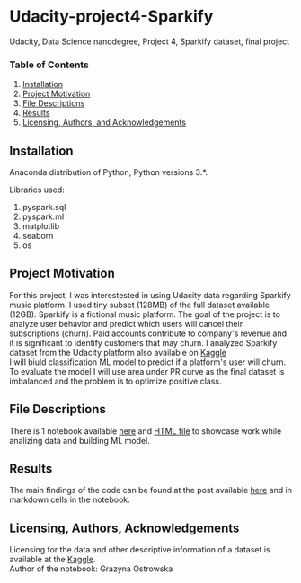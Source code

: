 # Udacity-project4-Sparkify
Udacity, Data Science nanodegree, Project 4, Sparkify dataset, final project

### Table of Contents
1. [Installation](#installation)
2. [Project Motivation](#motivation)
3. [File Descriptions](#files)
4. [Results](#results)
5. [Licensing, Authors, and Acknowledgements](#licensing)

## Installation <a name="installation">
 
Anaconda distribution of Python, Python versions 3.*.

Libraries used:
1. pyspark.sql
2. pyspark.ml
3. matplotlib
4. seaborn
5. os

## Project Motivation <a name="motivation"></a>
For this project, I was interestested in using Udacity data regarding Sparkify music platform. I used tiny subset (128MB) of the full dataset available (12GB).
Sparkify is a fictional music platform. The goal of the project is to analyze user behavior and predict which users will cancel their subscriptions (churn). Paid accounts contribute to company's revenue and it is significant to identify customers that may churn.
I analyzed Sparkify dataset from the Udacity platform also available on [Kaggle](https://www.kaggle.com/datasets/kuixizhu/sparkify-small-log)<br />
I will biuld classification ML model to predict if a platform's user will churn. To evaluate the model I will use area under PR curve as the final dataset is imbalanced and the problem is to optimize positive class.  

## File Descriptions <a name="files"></a>
There is 1 notebook available [here](https://github.com/gostrowska/Udacity-project4-Sparkify/blob/main/Sparkify.ipynb) and [HTML file](https://github.com/gostrowska/Udacity-project4-Sparkify/blob/main/Sparkify(1).html) to showcase work while analizing data and building ML model.

## Results <a name="results"></a>
The main findings of the code can be found at the post available [here](https://medium.com/@graza89/sparkify-how-can-you-predict-churn-f488bc3b2244) and in markdown cells in the notebook.

## Licensing, Authors, Acknowledgements <a name="licensing"></a>
Licensing for the data and other descriptive information of a dataset is available at the [Kaggle](https://www.kaggle.com/datasets/kuixizhu/sparkify-small-log).<br />
Author of the notebook: Grazyna Ostrowska


